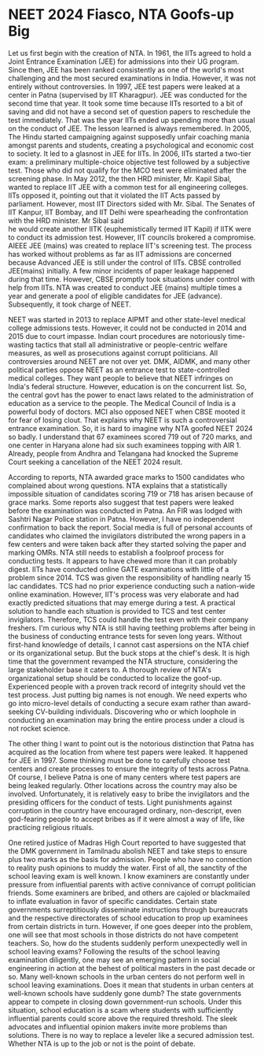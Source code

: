 # NEET 2024 Fiasco, NTA Goofs-up Big

Let us first begin with the creation of NTA. In 1961, the IITs agreed to hold a Joint Entrance Examination (JEE)
for admissions into their UG program. Since then, JEE has been ranked consistently as one of the world's most 
challenging and the most secured examinations in India. However, it was not entirely without controversies.
In 1997, JEE test papers were leaked at a center in Patna (supervised by IIT Kharagpur). JEE was conducted for
the second time that year. It took some time because IITs resorted to a bit of saving and did not have a second
set of question papers to reschedule the test immediately. That was the year IITs ended up spending more than
usual on the conduct of JEE. The lesson learned is always remembered. In 2005, The Hindu
started campaigning against supposedly unfair coaching mania amongst parents and students, creating
a psychological and economic cost to society. It led to a glasnost in JEE for IITs.
In 2006, IITs started a two-tier exam: a preliminary multiple-choice objective test followed by
a subjective test. Those who did not qualify for the MCO test were eliminated after the screening phase. 
In May 2012, the then HRD minister, Mr. Kapil Sibal, wanted to replace IIT JEE with a common test for
all engineering colleges. IITs opposed it, pointing out that it violated the IIT Acts passed
by parliament. However, most IIT Directors sided with Mr. Sibal. The Senates of IIT Kanpur, IIT Bombay, 
and IIT Delhi were spearheading the confrontation with the HRD minister. Mr Sibal said  
he would create another IITK (euphemistically termed IIT Kapil) if IITK were to conduct its admission test.
However, IIT councils brokered a compromise. AIEEE JEE (mains) was created to replace IIT's screening
test. The process has worked without problems as far as IIT admissions are concerned because
Advanced JEE is still under the control of IITs. CBSE controlled JEE(mains) initially. A few minor
incidents of paper leakage happened during that time. However, CBSE promptly took situations under control
with help from IITs. NTA was created to conduct JEE (mains) multiple times
a year and generate a pool of eligible candidates for JEE (advance). Subsequently, it took
charge of NEET. 

NEET was started in 2013 to replace AIPMT and other state-level medical college admissions tests. 
However, it could not be conducted in 2014 and 2015 due to court impasse. 
Indian court procedures are notoriously time-wasting tactics that stall all administrative or
people-centric welfare measures, as well as prosecutions against corrupt politicians. All
controversies around NEET are not over yet. DMK, AIDMK, and many other political parties oppose NEET as an 
entrance test to state-controlled medical colleges. They want people to believe that NEET infringes on India's federal structure. However, education is on the concurrent list. So, the central govt has the power to 
enact laws related to the administration of education as a service to the people. The Medical Council of India
is a powerful body of doctors. MCI also opposed NEET when CBSE mooted it for fear of losing clout. That explains 
why NEET is such a controversial entrance examination. So, it is hard to imagine why
NTA goofed NEET 2024 so badly. I understand that 67 examinees scored 719 out of 720 marks, and one
center in Haryana alone had six such examinees topping with AIR 1. Already, people from Andhra
and Telangana had knocked the Supreme Court seeking a cancellation of the NEET 2024 result. 

According to reports, NTA awarded grace marks to 1500 candidates who complained about wrong
questions. NTA explains that a statistically impossible situation of 
candidates scoring 719 or 718 has arisen because of grace marks. Some reports also suggest that test papers
were leaked before the examination was conducted in Patna. An FIR was lodged with
Sashtri Nagar Police station in Patna. However, I have no independent confirmation to back the
report. Social media is full of personal accounts of candidates who claimed the invigilators distributed the wrong papers
in a few centers and were taken back after they started solving the paper
and marking OMRs. NTA still needs to establish a foolproof process for conducting tests. It appears to
have chewed more than it can probably digest. IITs have conducted online GATE examinations with little
of a problem since 2014. TCS was given the responsibility of handling nearly 15 lac candidates.
TCS had no prior experience conducting such a nation-wide online examination. However,
IIT's process was very elaborate and had exactly predicted situations that may emerge during a
test. A practical solution to handle each situation is provided to TCS and 
test center invigilators. Therefore, TCS could handle the test even with their company freshers. I'm curious
why NTA is still having teething problems after being in the business of conducting entrance tests for
seven long years. Without first-hand knowledge of details, I cannot cast aspersions on the NTA chief or 
its organizational setup. But the buck stops at the chief's desk. It is high time that the government revamped the NTA 
structure, considering the large stakeholder base it caters to. A thorough review 
of NTA's organizational setup should be conducted to localize the goof-up. Experienced people with a proven
track record of integrity should vet the test process. Just putting big names is not enough. We need experts who
go into micro-level details of conducting a secure exam rather than award-seeking
CV-building individuals. Discovering who or which loophole in conducting an examination may bring the entire 
process under a cloud is not rocket science. 

The other thing I want to point out is the notorious distinction that Patna has acquired as the
location from where test papers were leaked. It happened for JEE in 1997. Some thinking must be
done to carefully choose test centers and create processes to ensure the integrity of tests
across Patna. Of course, I believe Patna is one of many centers where test papers are being
leaked regularly. Other locations across the country may also be involved.  Unfortunately, it is relatively
easy to bribe the invigilators and the presiding officers for the conduct of tests. Light
punishments against corruption in the country have encouraged ordinary, non-descript, even god-fearing
people to accept bribes as if it were almost a way of life, like practicing religious rituals. 

One retired justice of Madras High Court reported to have suggested that the DMK government in Tamilnadu 
abolish NEET and take steps to ensure plus two marks as the basis for admission. People who 
have no connection to reality push opinions to muddy the water. First of all, the sanctity of the
school leaving exam is well known. I know examiners are constantly under pressure from influential
parents with active connivance of corrupt politician friends. Some examiners are bribed, and others
are cajoled or blackmailed to inflate evaluation in favor of specific candidates. Certain state 
governments surreptitiously disseminate instructions through bureaucrats and the respective directorates
of school education to prop up examinees from certain districts in turn. However, if one goes deeper into
the problem, one will see that most schools in those districts do not have competent teachers. So, how do 
the students suddenly perform unexpectedly well in school leaving exams? Following the results of the school
leaving examination diligently, one may see an emerging pattern in social engineering in action at the behest
of political masters in the past decade or so. Many well-known schools in the urban centers do not 
perform well in school leaving examinations. Does it mean that students in urban centers at well-known 
schools have suddenly gone dumb? The state governments appear to compete in closing down 
government-run schools. Under this situation, school education is
a scam where students with sufficiently influential parents could score above the required
threshold. The sleek advocates and influential opinion makers invite more problems than 
solutions. There is no way to replace a leveler like a secured admission test. Whether NTA is up to 
the job or not is the point of debate.




